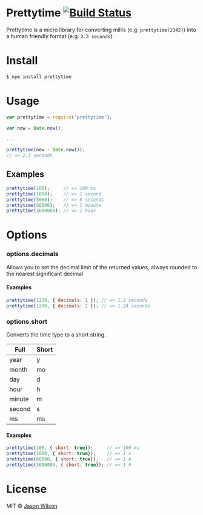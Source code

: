 # Prettytime [![Build Status](https://travis-ci.org/scurker/prettytime.svg?branch=master)](https://travis-ci.org/scurker/prettytime)

Prettytime is a micro library for converting millis (e.g. `prettytime(2342)`) into a human friendly format (e.g. `2.3 seconds`).

# Install

```bash
$ npm install prettytime
```

# Usage

```js
var prettytime = require('prettytime');

var now = Date.now();

...

prettytime(now - Date.now());
// => 2.3 seconds
```

## Examples

```js
prettytime(100);     // => 100 ms
prettytime(1000);    // => 1 second
prettytime(5000);    // => 5 seconds
prettytime(60000);   // => 1 minute
prettytime(3600000); // => 1 hour
```

# Options

### options.decimals

Allows you to set the decimal limit of the returned values, always rounded to the nearest significant decimal

#### Examples

```js
prettytime(1236, { decimals: 1 }); // => 1.2 seconds
prettytime(1236, { decimals: 2 }); // => 1.24 seconds
```

### options.short

Converts the time type to a short string.

| Full   | Short |
|--------|-------|
| year   | y     |
| month  | mo    |
| day    | d     |
| hour   | h     |
| minute | m     |
| second | s     |
| ms     | ms    |

#### Examples

```js
prettytime(100, { short: true});     // => 100 ms
prettytime(1000, { short: true});    // => 1 s
prettytime(60000, { short: true});   // => 1 m
prettytime(3600000, { short: true}); // => 1 h
```

# License

MIT © [Jason Wilson](http://scurker.com)